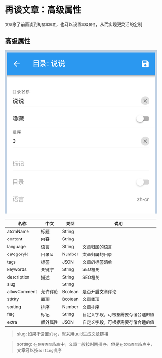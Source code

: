 # 再谈文章：高级属性

`文章`除了前面谈到的`基本属性`，也可以设置`高级属性`，从而实现更灵活的定制

## 高级属性

![](../../../assets/images/cms/16.png)

|名称|中文|类型|说明|
|-|-|-|-|
|atomName|标题|String||
|content|内容|String||
|language|语言|String|文章归属的语言|
|categoryId|目录Id|Number|文章归属的目录|
|tags|标签|JSON|文章的标签清单|
|keywords|关键字|String|SEO相关|
|description|描述|String|SEO相关|
|slug||String||
|allowComment|允许评论|Boolean|是否开启文章评论|
|sticky|置顶|Boolean|文章置顶|
|sorting|排序|Number|文章排序|
|flag|标记|String|自定义字段，可根据需要存储合适的值|
|extra|额外属性|JSON|自定义字段，可根据需要存储合适的值|

> slug: 如果不设置`slug`，就采用uuid生成文章链接

> sorting: 在`博客类型`站点中，文章一般按时间排序。但是在`文档类型`站点中，文章可以按`sorting`排序


